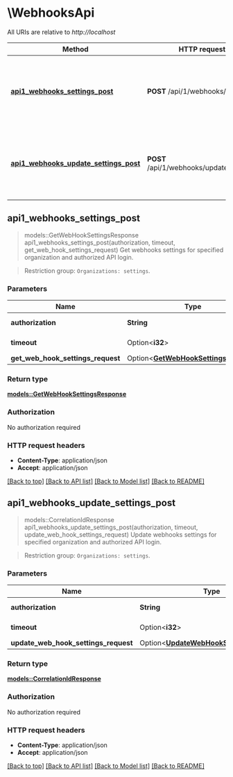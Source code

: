 # \WebhooksApi

All URIs are relative to *http://localhost*

Method | HTTP request | Description
------------- | ------------- | -------------
[**api1_webhooks_settings_post**](WebhooksApi.md#api1_webhooks_settings_post) | **POST** /api/1/webhooks/settings | Get webhooks settings for specified organization and authorized API login.
[**api1_webhooks_update_settings_post**](WebhooksApi.md#api1_webhooks_update_settings_post) | **POST** /api/1/webhooks/update_settings | Update webhooks settings for specified organization and authorized API login.



## api1_webhooks_settings_post

> models::GetWebHookSettingsResponse api1_webhooks_settings_post(authorization, timeout, get_web_hook_settings_request)
Get webhooks settings for specified organization and authorized API login.

   > Restriction group: `Organizations: settings`.

### Parameters


Name | Type | Description  | Required | Notes
------------- | ------------- | ------------- | ------------- | -------------
**authorization** | **String** | Authorization token. | [required] |
**timeout** | Option<**i32**> | Timeout in seconds. |  |[default to 15]
**get_web_hook_settings_request** | Option<[**GetWebHookSettingsRequest**](GetWebHookSettingsRequest.md)> |  |  |

### Return type

[**models::GetWebHookSettingsResponse**](GetWebHookSettingsResponse.md)

### Authorization

No authorization required

### HTTP request headers

- **Content-Type**: application/json
- **Accept**: application/json

[[Back to top]](#) [[Back to API list]](../README.md#documentation-for-api-endpoints) [[Back to Model list]](../README.md#documentation-for-models) [[Back to README]](../README.md)


## api1_webhooks_update_settings_post

> models::CorrelationIdResponse api1_webhooks_update_settings_post(authorization, timeout, update_web_hook_settings_request)
Update webhooks settings for specified organization and authorized API login.

   > Restriction group: `Organizations: settings`.

### Parameters


Name | Type | Description  | Required | Notes
------------- | ------------- | ------------- | ------------- | -------------
**authorization** | **String** | Authorization token. | [required] |
**timeout** | Option<**i32**> | Timeout in seconds. |  |[default to 15]
**update_web_hook_settings_request** | Option<[**UpdateWebHookSettingsRequest**](UpdateWebHookSettingsRequest.md)> |  |  |

### Return type

[**models::CorrelationIdResponse**](CorrelationIdResponse.md)

### Authorization

No authorization required

### HTTP request headers

- **Content-Type**: application/json
- **Accept**: application/json

[[Back to top]](#) [[Back to API list]](../README.md#documentation-for-api-endpoints) [[Back to Model list]](../README.md#documentation-for-models) [[Back to README]](../README.md)

